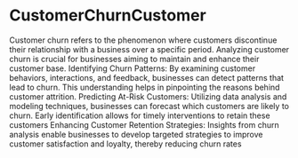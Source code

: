 # CustomerChurnCustomer
Customer churn refers to the phenomenon where customers discontinue their relationship with a business over a specific period. Analyzing customer churn is crucial for businesses aiming to maintain and enhance their customer base.
Identifying Churn Patterns: By examining customer behaviors, interactions, and feedback, businesses can detect patterns that lead to churn. This understanding helps in pinpointing the reasons behind customer attrition. 
Predicting At-Risk Customers: Utilizing data analysis and modeling techniques, businesses can forecast which customers are likely to churn. Early identification allows for timely interventions to retain these customers
Enhancing Customer Retention Strategies: Insights from churn analysis enable businesses to develop targeted strategies to improve customer satisfaction and loyalty, thereby reducing churn rates
